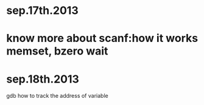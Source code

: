 sep.17th.2013
========
know more about scanf:how it works
memset, bzero
wait
================
sep.18th.2013
========
gdb how to track the address of variable

